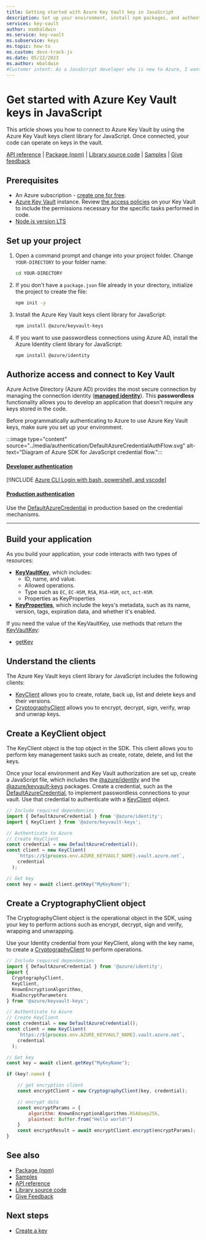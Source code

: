 ```yaml
---
title: Getting started with Azure Key Vault key in JavaScript
description: Set up your environment, install npm packages, and authenticate to Azure to get started using Key Vault keys in JavaScript
services: key-vault
author: msmbaldwin
ms.service: key-vault
ms.subservice: keys
ms.topic: how-to
ms.custom: devx-track-js
ms.date: 05/22/2023
ms.author: mbaldwin
#Customer intent: As a JavaScript developer who is new to Azure, I want to know the high level steps necessary to use Key Vault keys in JavaScript.
---
```

# Get started with Azure Key Vault keys in JavaScript
  
This article shows you how to connect to Azure Key Vault by using the Azure Key Vault keys client library for JavaScript. Once connected, your code can operate on keys in the vault. 

[API reference](/javascript/api/overview/azure/keyvault-keys-readme) | [Package (npm)](https://www.npmjs.com/package/@azure/keyvault-keys) | [Library source code](https://github.com/Azure/azure-sdk-for-js/tree/main/sdk/keyvault/keyvault-keys) | [Samples](https://github.com/Azure/azure-sdk-for-js/tree/main/sdk/keyvault/keyvault-keys/samples/v4) | [Give feedback](https://github.com/Azure/azure-sdk-for-js/issues)
  
## Prerequisites  
  
- An Azure subscription - [create one for free](https://azure.microsoft.com/free).
- [Azure Key Vault](../general/quick-create-cli.md) instance. Review [the access policies](../general/assign-access-policy.md) on your Key Vault to include the permissions necessary for the specific tasks performed in code.
- [Node.js version LTS](https://nodejs.org/)  

## Set up your project

1. Open a command prompt and change into your project folder. Change `YOUR-DIRECTORY` to your folder name:

    ```bash
    cd YOUR-DIRECTORY
    ```

1. If you don't have a `package.json` file already in your directory, initialize the project to create the file:

    ```bash
    npm init -y
    ```

1. Install the Azure Key Vault keys client library for JavaScript:

    ```bash
    npm install @azure/keyvault-keys
    ```

1. If you want to use passwordless connections using Azure AD, install the Azure Identity client library for JavaScript:

    ```bash
    npm install @azure/identity
    ```

## Authorize access and connect to Key Vault

Azure Active Directory (Azure AD) provides the most secure connection by managing the connection identity ([**managed identity**](../../active-directory/managed-identities-azure-resources/overview.md)). This **passwordless** functionality allows you to develop an application that doesn't require any keys stored in the code.

Before programmatically authenticating to Azure to use Azure Key Vault keys, make sure you set up your environment. 

:::image type="content" source="../media/authentication/DefaultAzureCredentialAuthFlow.svg" alt-text="Diagram of Azure SDK for JavaScript credential flow.":::

#### [Developer authentication](#tab/developer-auth)

[!INCLUDE [Azure CLI Login with bash, powershell, and vscode](../../../includes/azure-cli-login.md)]

#### [Production authentication](#tab/production-auth)

Use the [DefaultAzureCredential](https://www.npmjs.com/package/@azure/identity#DefaultAzureCredential) in production based on the credential mechanisms.

---

## Build your application

As you build your application, your code interacts with two types of resources:

- [**KeyVaultKey**](/javascript/api/@azure/keyvault-keys/keyvaultkey), which includes: 
    - ID, name, and value.
    - Allowed operations.
    - Type such as `EC`, `EC-HSM`, `RSA`, `RSA-HSM`, `oct`, `oct-HSM`.
    - Properties as KeyProperties
- [**KeyProperties**](/javascript/api/@azure/keyvault-keys/keyproperties), which include the keys's metadata, such as its name, version, tags, expiration data, and whether it's enabled.

If you need the value of the KeyVaultKey, use methods that return the [KeyVaultKey](/javascript/api/@azure/keyvault-keys/keyvaultkey):

* [getKey](/javascript/api/@azure/keyvault-keys/keyclient#@azure-keyvault-keys-keyclient-getkey)

## Understand the clients

The Azure Key Vault keys client library for JavaScript includes the following clients:

* [KeyClient](/javascript/api/@azure/keyvault-keys/keyclient) allows you to create, rotate, back up, list and delete keys and their versions.
* [CryptographyClient](/javascript/api/@azure/keyvault-keys/cryptographyclient) allows you to encrypt, decrypt, sign, verify, wrap and unwrap keys. 

## Create a KeyClient object

The KeyClient object is the top object in the SDK. This client allows you to perform key management tasks such as create, rotate, delete, and list the keys.

Once your local environment and Key Vault authorization are set up, create a JavaScript file, which includes the [@azure/identity](https://www.npmjs.com/package/@azure/identity) and the [@azure/keyvault-keys](https://www.npmjs.com/package/@azure/keyvault-keys) packages. Create a credential, such as the [DefaultAzureCredential](/javascript/api/overview/azure/identity-readme#defaultazurecredential), to implement passwordless connections to your vault. Use that credential to authenticate with a [KeyClient](/javascript/api/@azure/keyvault-keyss/keyclient) object.

```javascript
// Include required dependencies
import { DefaultAzureCredential } from '@azure/identity';  
import { KeyClient } from '@azure/keyvault-keys';  

// Authenticate to Azure
// Create KeyClient
const credential = new DefaultAzureCredential(); 
const client = new KeyClient(
    `https://${process.env.AZURE_KEYVAULT_NAME}.vault.azure.net`,
    credential
  );

// Get key
const key = await client.getKey("MyKeyName");
```

## Create a CryptographyClient object

The CryptographyClient object is the operational object in the SDK, using your key to perform actions such as encrypt, decrypt, sign and verify, wrapping and unwrapping. 

Use your Identity credential from your KeyClient, along with the key name, to create a [CryptographyClient](/javascript/api/@azure/keyvault-keys/cryptographyclient?) to perform operations.

```javascript
// Include required dependencies
import { DefaultAzureCredential } from '@azure/identity';  
import {
  CryptographyClient,
  KeyClient,
  KnownEncryptionAlgorithms,
  RsaEncryptParameters
} from '@azure/keyvault-keys'; 

// Authenticate to Azure
// Create KeyClient
const credential = new DefaultAzureCredential(); 
const client = new KeyClient(
    `https://${process.env.AZURE_KEYVAULT_NAME}.vault.azure.net`,
    credential
  ); 

// Get key
const key = await client.getKey("MyKeyName");

if (key?.name) {

    // get encryption client
    const encryptClient = new CryptographyClient(key, credential);

    // encrypt data
    const encryptParams = { 
        algorithm: KnownEncryptionAlgorithms.RSAOaep256,
        plaintext: Buffer.from("Hello world!")
    }
    const encryptResult = await encryptClient.encrypt(encryptParams);
}
```

## See also

- [Package (npm)](https://www.npmjs.com/package/@azure/keyvault-keys)
- [Samples](https://github.com/Azure/azure-sdk-for-js/tree/main/sdk/keyvault/keyvault-keys/samples/v4)
- [API reference](/javascript/api/overview/azure/keyvault-keys-readme)
- [Library source code](https://github.com/Azure/azure-sdk-for-js/tree/main/sdk/keyvault/keyvault-keys)
- [Give Feedback](https://github.com/Azure/azure-sdk-for-js/issues)

## Next steps

* [Create a key](javascript-developer-guide-create-rotate-import-key.md)